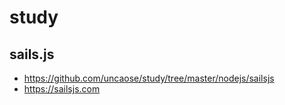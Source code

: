 # study

## sails.js

- https://github.com/uncaose/study/tree/master/nodejs/sailsjs
- https://sailsjs.com
